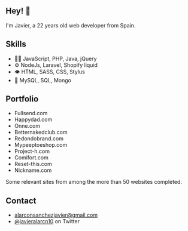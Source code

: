 ## Hey! 👋
I'm Javier, a 22 years old web developer from Spain.

## Skills
- 👨‍💻 JavaScript, PHP, Java, jQuery 
- ⚙️ NodeJs, Laravel, Shopify liquid
- 👁️ HTML, SASS, CSS, Stylus
- 💽 MySQL, SQL, Mongo

## Portfolio
- Fullsend.com
- Happydad.com
- Onne.com
- Betternakedclub.com
- Redondobrand.com
- Mypeeptoeshop.com
- Project-h.com
- Comifort.com
- Reset-this.com
- Nickname.com

Some relevant sites from among the more than 50 websites completed.


## Contact
- [alarconsanchezjavier@gmail.com](mailto:alarconsanchezjavier@gmail.com)
- [@javieralarcn10](https://twitter.com/javieralarcn10) on Twitter
